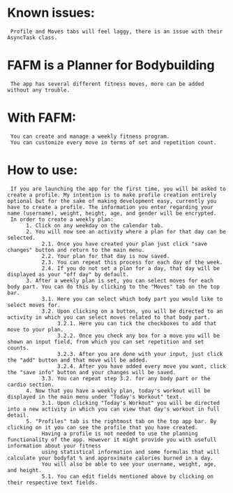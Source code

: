 # Known issues:
     Profile and Moves tabs will feel laggy, there is an issue with their AsyncTask class.

# FAFM is a Planner for Bodybuilding
     The app has several different fitness moves, more can be added without any trouble.
# With FAFM:
     You can create and manage a weekly fitness program.
     You can customize every move in terms of set and repetition count.
     
# How to use:
     If you are launching the app for the first time, you will be asked to create a profile. My intention is to make profile creation entirely optional but for the sake of making development easy, currently you have to create a profile. The information you enter regarding your name (username), weight, height, age, and gender will be encrypted.
     In order to create a weekly plan:
          1. Click on any weekday on the calendar tab.
          2. You will now see an activity where a plan for that day can be selected.
               2.1. Once you have created your plan just click "save changes" button and return to the main menu.
               2.2. Your plan for that day is now saved.
               2.3. You can repeat this process for each day of the week.
               2.4. If you do not set a plan for a day, that day will be displayed as your "off day" by default.
          3. After a weekly plan is set, you can select moves for each body part. You can do this by clicking to the "Moves" tab on the top bar.
               3.1. Here you can select which body part you would like to select moves for.
               3.2. Upon clicking on a button, you will be directed to an activity in which you can select moves related to that body part.
                    3.2.1. Here you can tick the checkboxes to add that move to your plan.
                    3.2.2. Once you check any box for a move you will be shown an input field, from which you can set repetition and set counts.
                    3.2.3. After you are done with your input, just click the "add" button and that move will be added.
                    3.2.4. After you have added every move you want, click the "save info" button and your changes will be saved.
               3.3. You can repeat step 3.2. for any body part or the cardio section.
          4. Now that you have a weekly plan, today's workout will be displayed in the main menu under "Today's Workout" text.
               3.1. Upon clicking "Today's Workout" you will be directed into a new activity in which you can view that day's workout in full detail.
          5. "Profiles" tab is the rightmost tab on the top app bar. By clicking on it you can see the profile that you have created.
               Having a profile is not needed to use the planning functionality of the app. However it might provide you with usefull information about your fitness
               using statistical information and some formulas that will calculate your bodyfat % and approximate calories burned in a day.
               You will also be able to see your username, weight, age, and height.
               5.1. You can edit fields mentioned above by clicking on their respective text fields.
